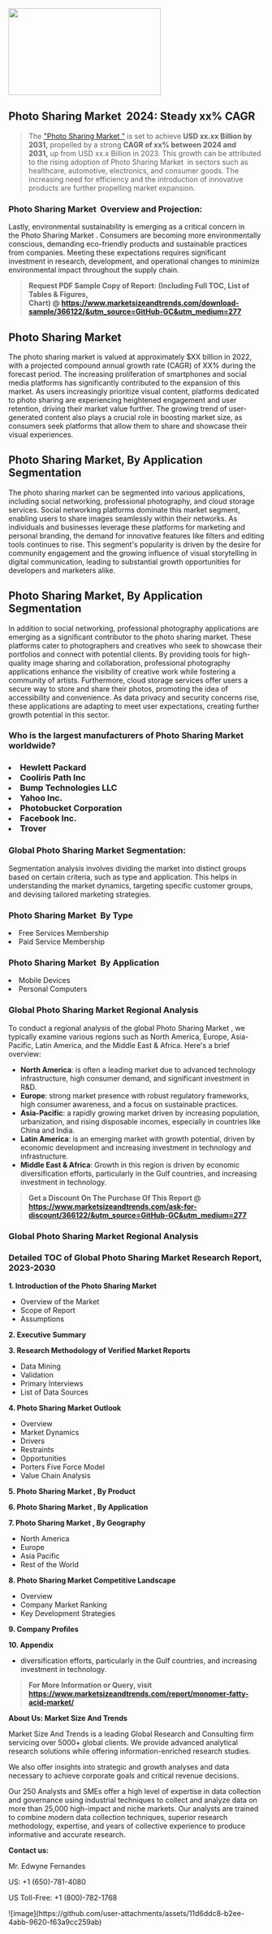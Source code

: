 <p><img class="alignnone size-medium wp-image-20088" src="https://ffe5etoiles.com/wp-content/uploads/2024/12/MST1-300x171.png" alt="" width="300" height="171" /></p><h2 id="ember46" class="ember-view reader-text-block__heading-2">Photo Sharing Market &nbsp;2024: Steady&nbsp;xx% CAGR</h2><blockquote id="ember47" class="ember-view reader-text-block__blockquote">The&nbsp;<a class="app-aware-link " href="https://www.marketsizeandtrends.com/download-sample/366122/&utm_source=GitHub-GC&utm_medium=277" target="_blank" data-test-app-aware-link="">"Photo Sharing Market "</a>&nbsp;is set to achieve&nbsp;<strong>USD&nbsp;xx.xx&nbsp;Billion by 2031,</strong>&nbsp;propelled by a strong&nbsp;<strong>CAGR of&nbsp;xx% between 2024 and 2031,</strong>&nbsp;up from USD xx.x Billion in 2023. This growth can be attributed to the rising adoption of&nbsp;Photo Sharing Market &nbsp;in sectors such as healthcare, automotive, electronics, and consumer goods. The increasing need for efficiency and the introduction of innovative products are further propelling market expansion.</blockquote><h3 id="ember48" class="ember-view reader-text-block__heading-3">Photo Sharing Market &nbsp;Overview and Projection:</h3><p id="ember49" class="ember-view reader-text-block__paragraph">Lastly, environmental sustainability is emerging as a critical concern in the&nbsp;Photo Sharing Market . Consumers are becoming more environmentally conscious, demanding eco-friendly products and sustainable practices from companies. Meeting these expectations requires significant investment in research, development, and operational changes to minimize environmental impact throughout the supply chain.</p><blockquote id="ember50" class="ember-view reader-text-block__blockquote"><strong>Request PDF Sample Copy of Report: (Including Full TOC, List of Tables &amp; Figures, Chart)&nbsp;@&nbsp;<strong><a href="https://www.marketsizeandtrends.com/download-sample/366122/&utm_source=GitHub-GC&utm_medium=277" target="_blank">https://www.marketsizeandtrends.com/download-sample/366122/&utm_source=GitHub-GC&utm_medium=277</a></strong></strong></blockquote><h3 class=""> <h2>Photo Sharing Market</h2><p>The photo sharing market is valued at approximately $XX billion in 2022, with a projected compound annual growth rate (CAGR) of XX% during the forecast period. The increasing proliferation of smartphones and social media platforms has significantly contributed to the expansion of this market. As users increasingly prioritize visual content, platforms dedicated to photo sharing are experiencing heightened engagement and user retention, driving their market value further. The growing trend of user-generated content also plays a crucial role in boosting market size, as consumers seek platforms that allow them to share and showcase their visual experiences.</p><h2>Photo Sharing Market, By Application Segmentation</h2><p>The photo sharing market can be segmented into various applications, including social networking, professional photography, and cloud storage services. Social networking platforms dominate this market segment, enabling users to share images seamlessly within their networks. As individuals and businesses leverage these platforms for marketing and personal branding, the demand for innovative features like filters and editing tools continues to rise. This segment's popularity is driven by the desire for community engagement and the growing influence of visual storytelling in digital communication, leading to substantial growth opportunities for developers and marketers alike.</p><h2>Photo Sharing Market, By Application Segmentation</h2><p>In addition to social networking, professional photography applications are emerging as a significant contributor to the photo sharing market. These platforms cater to photographers and creatives who seek to showcase their portfolios and connect with potential clients. By providing tools for high-quality image sharing and collaboration, professional photography applications enhance the visibility of creative work while fostering a community of artists. Furthermore, cloud storage services offer users a secure way to store and share their photos, promoting the idea of accessibility and convenience. As data privacy and security concerns rise, these applications are adapting to meet user expectations, creating further growth potential in this sector.</p></h3><h3 id="" class="">Who is the largest manufacturers of&nbsp;Photo Sharing Market  worldwide?</h3><h3 class=""></Li><Li>Hewlett Packard</Li><Li> Cooliris Path Inc</Li><Li> Bump Technologies LLC</Li><Li> Yahoo Inc.</Li><Li> Photobucket Corporation</Li><Li> Facebook Inc.</Li><Li> Trover</h3><h3 id="ember53" class="ember-view reader-text-block__heading-3">Global&nbsp;Photo Sharing Market  Segmentation:</h3><p id="ember54" class="ember-view reader-text-block__paragraph">Segmentation analysis involves dividing the market into distinct groups based on certain criteria, such as type and application. This helps in understanding the market dynamics, targeting specific customer groups, and devising tailored marketing strategies.</p><h3 id="" class="">Photo Sharing Market &nbsp;By Type</h3><p></Li><Li>Free Services Membership</Li><Li> Paid Service Membership</p><h3 id="" class="">Photo Sharing Market &nbsp;By Application</h3><p class=""></Li><Li>Mobile Devices</Li><Li> Personal Computers</p><h3 id="ember62" class="ember-view reader-text-block__heading-3">Global Photo Sharing Market  Regional Analysis</h3><p id="ember63" class="ember-view reader-text-block__paragraph">To conduct a regional analysis of the global Photo Sharing Market , we typically examine various regions such as North America, Europe, Asia-Pacific, Latin America, and the Middle East &amp; Africa. Here's a brief overview:</p><ul><li><strong>North America</strong>: is often a leading market due to advanced technology infrastructure, high consumer demand, and significant investment in R&amp;D.</li><li><strong>Europe</strong>: strong market presence with robust regulatory frameworks, high consumer awareness, and a focus on sustainable practices.</li><li><strong>Asia-Pacific</strong>: a rapidly growing market driven by increasing population, urbanization, and rising disposable incomes, especially in countries like China and India.</li><li><strong>Latin America</strong>: is an emerging market with growth potential, driven by economic development and increasing investment in technology and infrastructure.</li><li><strong>Middle East &amp; Africa</strong>: Growth in this region is driven by economic diversification efforts, particularly in the Gulf countries, and increasing investment in technology.</li></ul><blockquote id="ember61" class="ember-view reader-text-block__blockquote"><strong>Get a Discount On The Purchase Of This Report @ <strong><a href="https://html-cleaner.com/" target="">https://www.marketsizeandtrends.com/ask-for-discount/366122/&utm_source=GitHub-GC&utm_medium=277</a></strong></strong></blockquote><h3 id="ember62" class="ember-view reader-text-block__heading-3">Global Photo Sharing Market  Regional Analysis</h3><h3 id="" class="">Detailed TOC of Global Photo Sharing Market  Research Report, 2023-2030</h3><p id="" class=""><strong>1. Introduction of the Photo Sharing Market </strong></p><ul><li>Overview of the Market</li><li>Scope of Report</li><li>Assumptions</li></ul><p id="" class=""><strong>2. Executive Summary</strong></p><p id="" class=""><strong>3. Research Methodology of Verified Market Reports</strong></p><ul><li>Data Mining</li><li>Validation</li><li>Primary Interviews</li><li>List of Data Sources</li></ul><p id="" class=""><strong>4. Photo Sharing Market  Outlook</strong></p><ul><li>Overview</li><li>Market Dynamics</li><li>Drivers</li><li>Restraints</li><li>Opportunities</li><li>Porters Five Force Model</li><li>Value Chain Analysis</li></ul><p id="" class=""><strong>5. Photo Sharing Market , By Product</strong></p><p id="" class=""><strong>6. Photo Sharing Market , By Application</strong></p><p id="" class=""><strong>7. Photo Sharing Market , By Geography</strong></p><ul><li>North America</li><li>Europe</li><li>Asia Pacific</li><li>Rest of the World</li></ul><p id="" class=""><strong>8. Photo Sharing Market  Competitive Landscape</strong></p><ul><li>Overview</li><li>Company Market Ranking</li><li>Key Development Strategies</li></ul><p id="" class=""><strong>9. Company Profiles</strong></p><p id="" class=""><strong>10. Appendix</strong></p><ul><li>diversification efforts, particularly in the Gulf countries, and increasing investment in technology.</li></ul><blockquote id="ember65" class="ember-view reader-text-block__blockquote"><strong>For More Information or Query, visit <strong><strong><a href="https://html-cleaner.com/" target="">https://www.marketsizeandtrends.com/report/monomer-fatty-acid-market/</a></strong></strong></strong></blockquote><p id="" class=""><strong>About Us: Market Size And Trends</strong></p><p id="" class="">Market Size And Trends is a leading Global Research and Consulting firm servicing over 5000+ global clients. We provide advanced analytical research solutions while offering information-enriched research studies.</p><p id="" class="">We also offer insights into strategic and growth analyses and data necessary to achieve corporate goals and critical revenue decisions.</p><p id="" class="">Our 250 Analysts and SMEs offer a high level of expertise in data collection and governance using industrial techniques to collect and analyze data on more than 25,000 high-impact and niche markets. Our analysts are trained to combine modern data collection techniques, superior research methodology, expertise, and years of collective experience to produce informative and accurate research.</p><p id="" class=""><strong>Contact us:</strong></p><p id="" class="">Mr. Edwyne Fernandes</p><p id="" class="">US: +1 (650)-781-4080</p><p id="" class="">US Toll-Free: +1 (800)-782-1768</p>
![image](https://github.com/user-attachments/assets/11d6ddc8-b2ee-4abb-9620-f63a9cc259ab)

